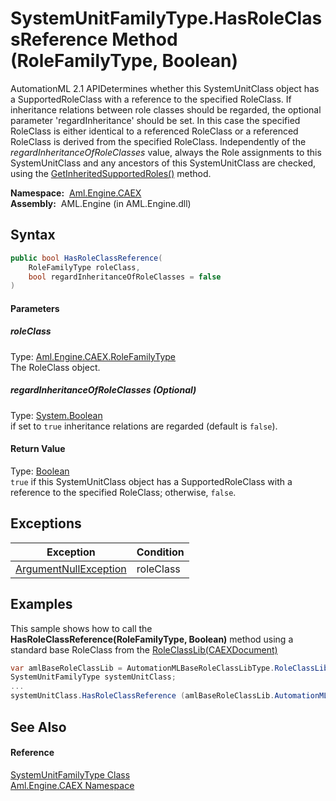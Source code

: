 SystemUnitFamilyType.HasRoleClassReference Method (RoleFamilyType, Boolean)
===========================================================================
AutomationML 2.1 APIDetermines whether this SystemUnitClass object has a SupportedRoleClass with a reference to the specified RoleClass. If inheritance relations between role classes should be regarded, the optional parameter 'regardInheritance' should be set. In this case the specified RoleClass is either identical to a referenced RoleClass or a referenced RoleClass is derived from the specified RoleClass. Independently of the *regardInheritanceOfRoleClasses* value, always the Role assignments to this SystemUnitClass and any ancestors of this SystemUnitClass are checked, using the [GetInheritedSupportedRoles()][1] method.

  **Namespace:**  [Aml.Engine.CAEX][2]  
  **Assembly:**  AML.Engine (in AML.Engine.dll)

Syntax
------

```csharp
public bool HasRoleClassReference(
	RoleFamilyType roleClass,
	bool regardInheritanceOfRoleClasses = false
)
```

#### Parameters

##### *roleClass*
Type: [Aml.Engine.CAEX.RoleFamilyType][3]  
The RoleClass object.

##### *regardInheritanceOfRoleClasses* (Optional)
Type: [System.Boolean][4]  
 if set to `true` inheritance relations are regarded (default is `false`).

#### Return Value
Type: [Boolean][4]  
`true` if this SystemUnitClass object has a SupportedRoleClass with a reference to the specified RoleClass; otherwise, `false`. 

Exceptions
----------

Exception                  | Condition 
-------------------------- | --------- 
[ArgumentNullException][5] | roleClass 


Examples
--------
 This sample shows how to call the **HasRoleClassReference(RoleFamilyType, Boolean)** method using a standard base RoleClass from the [RoleClassLib(CAEXDocument)][6]
```csharp
var amlBaseRoleClassLib = AutomationMLBaseRoleClassLibType.RoleClassLib (myDocument);
SystemUnitFamilyType systemUnitClass;
...
systemUnitClass.HasRoleClassReference (amlBaseRoleClassLib.AutomationMLBaseRole);
```


See Also
--------

#### Reference
[SystemUnitFamilyType Class][7]  
[Aml.Engine.CAEX Namespace][2]  

[1]: GetInheritedSupportedRoles.md
[2]: ../README.md
[3]: ../RoleFamilyType/README.md
[4]: https://docs.microsoft.com/dotnet/api/system.boolean
[5]: https://docs.microsoft.com/dotnet/api/system.argumentnullexception
[6]: ../../Aml.Engine.AmlObjects/AutomationMLBaseRoleClassLibType/RoleClassLib.md
[7]: README.md
[8]: https://www.automationml.org
[9]: ../../icons/logoShade.png